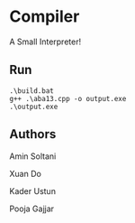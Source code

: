 # Compiler
A Small Interpreter!

## Run
``` 
.\build.bat
g++ .\aba13.cpp -o output.exe
.\output.exe
```

## Authors

Amin Soltani

Xuan Do

Kader Ustun

Pooja Gajjar